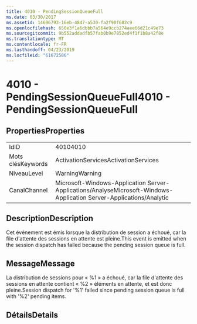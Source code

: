 ```yaml
---
title: 4010 - PendingSessionQueueFull
ms.date: 03/30/2017
ms.assetid: 14696793-16eb-4847-a530-fa2f90f682c9
ms.openlocfilehash: 650e3f1a6dbbb7a564e9ccb274aee66d21c49e73
ms.sourcegitcommit: 9b552addadfb57fab0b9e7852ed4f1f1b8a42f8e
ms.translationtype: MT
ms.contentlocale: fr-FR
ms.lasthandoff: 04/23/2019
ms.locfileid: "61672586"
---
```

# <a name="4010---pendingsessionqueuefull"></a><span data-ttu-id="4056e-102">4010 - PendingSessionQueueFull</span><span class="sxs-lookup"><span data-stu-id="4056e-102">4010 - PendingSessionQueueFull</span></span>
## <a name="properties"></a><span data-ttu-id="4056e-103">Properties</span><span class="sxs-lookup"><span data-stu-id="4056e-103">Properties</span></span>  
  
|||  
|-|-|  
|<span data-ttu-id="4056e-104">Id</span><span class="sxs-lookup"><span data-stu-id="4056e-104">ID</span></span>|<span data-ttu-id="4056e-105">4010</span><span class="sxs-lookup"><span data-stu-id="4056e-105">4010</span></span>|  
|<span data-ttu-id="4056e-106">Mots clés</span><span class="sxs-lookup"><span data-stu-id="4056e-106">Keywords</span></span>|<span data-ttu-id="4056e-107">ActivationServices</span><span class="sxs-lookup"><span data-stu-id="4056e-107">ActivationServices</span></span>|  
|<span data-ttu-id="4056e-108">Niveau</span><span class="sxs-lookup"><span data-stu-id="4056e-108">Level</span></span>|<span data-ttu-id="4056e-109">Warning</span><span class="sxs-lookup"><span data-stu-id="4056e-109">Warning</span></span>|  
|<span data-ttu-id="4056e-110">Canal</span><span class="sxs-lookup"><span data-stu-id="4056e-110">Channel</span></span>|<span data-ttu-id="4056e-111">Microsoft-Windows-Application Server-Applications/Analyse</span><span class="sxs-lookup"><span data-stu-id="4056e-111">Microsoft-Windows-Application Server-Applications/Analytic</span></span>|  
  
## <a name="description"></a><span data-ttu-id="4056e-112">Description</span><span class="sxs-lookup"><span data-stu-id="4056e-112">Description</span></span>  
 <span data-ttu-id="4056e-113">Cet événement est émis lorsque la distribution de session a échoué, car la file d'attente des sessions en attente est pleine.</span><span class="sxs-lookup"><span data-stu-id="4056e-113">This event is emitted when the session dispatch has failed because the pending session queue is full.</span></span>  
  
## <a name="message"></a><span data-ttu-id="4056e-114">Message</span><span class="sxs-lookup"><span data-stu-id="4056e-114">Message</span></span>  
 <span data-ttu-id="4056e-115">La distribution de sessions pour « %1 » a échoué, car la file d'attente des sessions en attente contient « %2 » éléments en attente, et est donc pleine.</span><span class="sxs-lookup"><span data-stu-id="4056e-115">Session dispatch for '%1' failed since pending session queue is full with '%2' pending items.</span></span>  
  
## <a name="details"></a><span data-ttu-id="4056e-116">Détails</span><span class="sxs-lookup"><span data-stu-id="4056e-116">Details</span></span>
